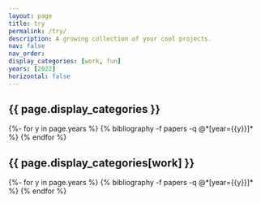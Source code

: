 ```yaml
---
layout: page
title: try
permalink: /try/
description: A growing collection of your cool projects.
nav: false
nav_order:
display_categories: [work, fun]
years: [2022]
horizontal: false
---
```


<!-- pages/try.md -->
<h2 class="category">{{ page.display_categories }}</h2>

<div class="publications">
{%- for y in page.years %}
  {% bibliography -f papers -q @*[year={{y}}]* %}
{% endfor %}

</div>


<h2 class="category">{{ page.display_categories[work] }}</h2>

<div class="publications">
{%- for y in page.years %}
  {% bibliography -f papers -q @*[year={{y}}]* %}
{% endfor %}
</div>
